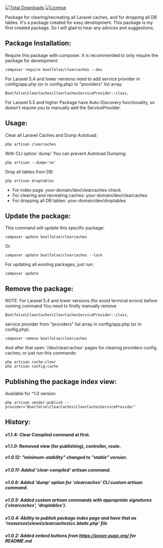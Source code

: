 
[![Total Downloads](https://poser.pugx.org/boolfalse/clearcaches/downloads)](https://packagist.org/packages/boolfalse/clearcaches)
[![License](https://poser.pugx.org/boolfalse/clearcaches/license)](https://packagist.org/packages/boolfalse/clearcaches)


Package for clearing/recreating all Laravel caches, and for dropping all DB tables. It's a package created for easy development.
This package is my first created package. So I will glad to hear any advices and suggestions.

## Package Installation:

Require this package with composer. It is recommended to only require the package for development.

```shell
composer require boolfalse/clearcaches --dev
```

For Laravel 5.4 and lower versions need to add service provider in config/app.php (or in config.php) to "providers" list array:
```shell
Boolfalse\ClearCaches\ClearCachesServiceProvider::class,
```
For Laravel 5.5 and higher Package have Auto-Discovery functionality, so doesn't require you to manually add the ServiceProvider.


## Usage:

Clear all Laravel Caches and Dump Autoload:
```shell
php artisan clearcaches
```
With CLI option 'dump' You can prevent Autoload Dumping:
```shell
php artisan --dump='no'
```
Drop all tables from DB:
```shell
php artisan droptables
```

 - For index page: your-domain/dev/clearcaches-check
 - For clearing and recreating caches: your-domain/dev/clearcaches
 - For dropping all DB tables: your-domain/dev/droptables


## Update the package:

This command will update this specific package:
```shell
composer update boolfalse/clearcaches
```
Or
```shell
composer update boolfalse/clearcaches --lock
```

For updating all existing packages, just run:
```shell
composer update
```

## Remove the package:
NOTE: For Laravel 5.4 and lower versions (for avoid terminal errors) before running command You need to firstly manually remove
```shell
Boolfalse\ClearCaches\ClearCachesServiceProvider::class,
```
service provider from "providers" list array in config/app.php (or in config.php).
```shell
composer remove boolfalse/clearcaches
```
And after that open '/dev/clearcaches' pages for clearing providers config caches;
or just run this commands:
```shell
php artisan cache:clear
php artisan config:cache
```

## Publishing the package index view:

Available for ^1.0 version
```shell
php artisan vendor:publish --provider="Boolfalse\ClearCaches\ClearCachesServiceProvider"
```


## History:

#### v1.1.4: Clear Compiled command at first.

#### v1.1.0: Removed view (for publishing), controller, route.

##### v1.0.12: "minimum-stability" changed to "stable" version.

##### v1.0.11: Added 'clear-compiled' artisan command.

##### v1.0.6: Added 'dump' option for 'clearcaches' CLI custom artisan command.

##### v1.0.5: Added custom artisan commands with appropriate signatures ('clearcaches', 'droptables').

##### v1.0.4: Ability to publish package index page and have that as 'resources\views\clearcaches\cc.blade.php' file

##### v1.0.2: Added embed buttons from https://poser.pugx.org/ for README.md
